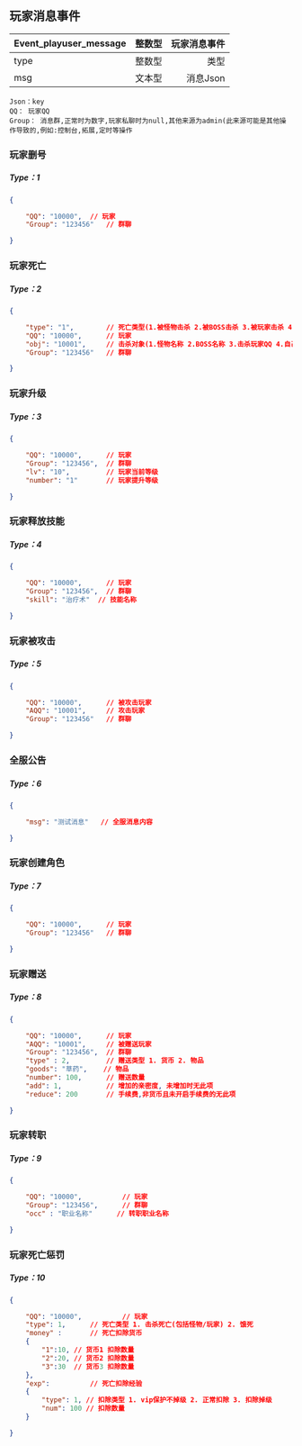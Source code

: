 ## 玩家消息事件

| Event_playuser_message| 整数型|玩家消息事件|
| ------------- |:-------------:|-----:|
| type | 整数型 |类型|
| msg  | 文本型 |消息Json|

    Json：key  
    QQ： 玩家QQ  
    Group： 消息群,正常时为数字,玩家私聊时为null,其他来源为admin(此来源可能是其他操作导致的,例如:控制台,拓展,定时等操作

### 玩家删号

##### Type：1
~~~json
{

    "QQ": "10000",	// 玩家
    "Group": "123456"	// 群聊

}
~~~

### 玩家死亡

##### Type：2
~~~json
{

	"type": "1",		// 死亡类型(1.被怪物击杀 2.被BOSS击杀 3.被玩家击杀 4.饥饿死亡 5.自杀)
    "QQ": "10000",		// 玩家
	"obj": "10001",		// 击杀对象(1.怪物名称 2.BOSS名称 3.击杀玩家QQ 4.自己QQ 5.自己QQ)
    "Group": "123456"	// 群聊

}
~~~

### 玩家升级

##### Type：3
~~~json
{

    "QQ": "10000",		// 玩家
    "Group": "123456",	// 群聊
	"lv": "10",			// 玩家当前等级
	"number": "1"		// 玩家提升等级

}
~~~

### 玩家释放技能

##### Type：4
~~~json
{

    "QQ": "10000",		// 玩家
    "Group": "123456",	// 群聊
	"skill": "治疗术"	// 技能名称

}
~~~

### 玩家被攻击

##### Type：5
~~~json
{

    "QQ": "10000",		// 被攻击玩家
	"AQQ": "10001",		// 攻击玩家
    "Group": "123456"	// 群聊

}
~~~

### 全服公告

##### Type：6
~~~json
{

    "msg": "测试消息"	// 全服消息内容

}
~~~

### 玩家创建角色

##### Type：7
~~~json
{

    "QQ": "10000",		// 玩家
    "Group": "123456"	// 群聊

}
~~~

### 玩家赠送

##### Type：8
~~~json
{

    "QQ": "10000",		// 玩家
    "AQQ": "10001",		// 被赠送玩家
    "Group": "123456",	// 群聊
    "type" : 2,         // 赠送类型 1. 货币 2. 物品
    "goods": "草药",    // 物品
    "number": 100,      // 赠送数量
    "add": 1,           // 增加的亲密度, 未增加时无此项
    "reduce": 200       // 手续费,非货币且未开启手续费的无此项

}
~~~

### 玩家转职

##### Type：9
~~~json
{

    "QQ": "10000",		    // 玩家
    "Group": "123456",	    // 群聊
    "occ" : "职业名称"      // 转职职业名称

}
~~~

### 玩家死亡惩罚

##### Type：10
~~~json
{

    "QQ": "10000",		    // 玩家
    "type": 1,	    // 死亡类型 1. 击杀死亡(包括怪物/玩家) 2. 饿死
    "money" :       // 死亡扣除货币 
    {
        "1":10, // 货币1 扣除数量
        "2":20, // 货币2 扣除数量
        "3":30  // 货币3 扣除数量
    },
    "exp":          // 死亡扣除经验
    {
        "type": 1, // 扣除类型 1. vip保护不掉级 2. 正常扣除 3. 扣除掉级
        "num": 100 // 扣除数量
    }

}
~~~